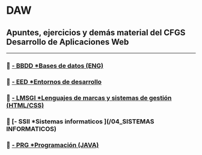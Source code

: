 # DAW
## Apuntes, ejercicios y demás material del CFGS Desarrollo de Aplicaciones Web
---------------------------------
### 📁 [- BBDD *Bases de datos (ENG) ](/01_DATABASES)
### 📁 [- EED *Entornos de desarrollo ](/02_E_DESARROLLO)
### 📁 [- LMSGI *Lenguajes de marcas y sistemas de gestión (HTML/CSS) ](/03_MARCAS)
### 📁 [- SSII *Sistemas informaticos ](/04_SISTEMAS INFORMATICOS)
### 📁 [- PRG *Programación (JAVA) ](/05_PROGRAMACION)
